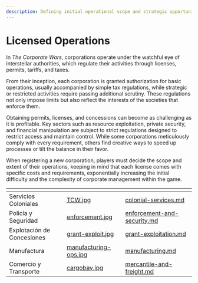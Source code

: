 ```yaml
---
description: Defining initial operational scope and strategic opportunities.
---
```


# Licensed Operations

In _The Corporate Wars_, corporations operate under the watchful eye of interstellar authorities, which regulate their activities through licenses, permits, tariffs, and taxes.

From their inception, each corporation is granted authorization for basic operations, usually accompanied by simple tax regulations, while strategic or restricted activities require passing additional scrutiny. These regulations not only impose limits but also reflect the interests of the societies that enforce them.

Obtaining permits, licenses, and concessions can become as challenging as it is profitable. Key sectors such as resource exploitation, private security, and financial manipulation are subject to strict regulations designed to restrict access and maintain control. While some corporations meticulously comply with every requirement, others find creative ways to speed up processes or tilt the balance in their favor.

When registering a new corporation, players must decide the scope and extent of their operations, keeping in mind that each license comes with specific costs and requirements, exponentially increasing the initial difficulty and the complexity of corporate management within the game.

<table data-view="cards"><thead><tr><th></th><th data-hidden data-card-cover data-type="files"></th><th data-hidden data-card-target data-type="content-ref"></th></tr></thead><tbody><tr><td>Servicios Coloniales</td><td><a href="../../../.gitbook/assets/TCW.jpg">TCW.jpg</a></td><td><a href="colonial-services.md">colonial-services.md</a></td></tr><tr><td>Policía y Seguridad</td><td><a href="../../../.gitbook/assets/enforcement.jpg">enforcement.jpg</a></td><td><a href="enforcement-and-security.md">enforcement-and-security.md</a></td></tr><tr><td>Explotación de Concesiones</td><td><a href="../../../.gitbook/assets/grant-exploit.jpg">grant-exploit.jpg</a></td><td><a href="grant-exploitation.md">grant-exploitation.md</a></td></tr><tr><td>Manufactura</td><td><a href="../../../.gitbook/assets/manufacturing-ops.jpg">manufacturing-ops.jpg</a></td><td><a href="manufacturing.md">manufacturing.md</a></td></tr><tr><td>Comercio y Transporte</td><td><a href="../../../.gitbook/assets/cargobay.jpg">cargobay.jpg</a></td><td><a href="mercantile-and-freight.md">mercantile-and-freight.md</a></td></tr></tbody></table>
